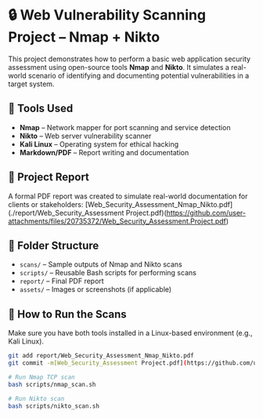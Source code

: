 # 🔒 Web Vulnerability Scanning Project – Nmap + Nikto

This project demonstrates how to perform a basic web application security assessment using open-source tools **Nmap** and **Nikto**. It simulates a real-world scenario of identifying and documenting potential vulnerabilities in a target system.

## 🧰 Tools Used

- **Nmap** – Network mapper for port scanning and service detection
- **Nikto** – Web server vulnerability scanner
- **Kali Linux** – Operating system for ethical hacking
- **Markdown/PDF** – Report writing and documentation

## 📄 Project Report

A formal PDF report was created to simulate real-world documentation for clients or stakeholders:
[Web_Security_Assessment_Nmap_Nikto.pdf](./report/Web_Security_Assessment Project.pdf)(https://github.com/user-attachments/files/20735372/Web_Security_Assessment.Project.pdf)


## 📁 Folder Structure

- `scans/` – Sample outputs of Nmap and Nikto scans
- `scripts/` – Reusable Bash scripts for performing scans
- `report/` – Final PDF report
- `assets/` – Images or screenshots (if applicable)

## 🚀 How to Run the Scans

Make sure you have both tools installed in a Linux-based environment (e.g., Kali Linux).

```bash
git add report/Web_Security_Assessment_Nmap_Nikto.pdf
git commit -m[Web_Security_Assessment Project.pdf](https://github.com/user-attachments/files/20735375/Web_Security_Assessment.Project.pdf)

# Run Nmap TCP scan
bash scripts/nmap_scan.sh

# Run Nikto scan
bash scripts/nikto_scan.sh
